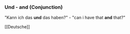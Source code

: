 ### Und - and   (Conjunction)

"Kann ich das **und** das haben?" - "can i have that **and** that?"



[[Deutsche]]